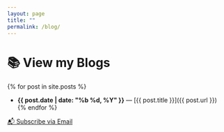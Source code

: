 ```yaml
---
layout: page
title: ""
permalink: /blog/
---
```


# 📚 View my Blogs

{% for post in site.posts %}
- **{{ post.date | date: "%b %d, %Y" }}** — [{{ post.title }}]({{ post.url }})
{% endfor %}

<a href="https://blogtrottr.com/?subscribe=http://dyutideepta.is-a.dev/feed.xml" target="_blank">
  📬 Subscribe via Email
</a>

